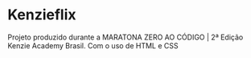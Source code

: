 # Kenzieflix
Projeto produzido durante a MARATONA ZERO AO CÓDIGO | 2ª Edição Kenzie Academy Brasil. Com o uso de HTML e CSS

